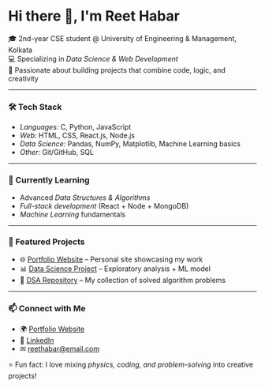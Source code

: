 # Hi there 👋, I'm Reet Habar  

🎓 2nd-year CSE student @ University of Engineering & Management, Kolkata  
💻 Specializing in *Data Science & Web Development*  
🚀 Passionate about building projects that combine code, logic, and creativity  

---

### 🛠 Tech Stack
- *Languages:* C, Python, JavaScript  
- *Web:* HTML, CSS, React.js, Node.js  
- *Data Science:* Pandas, NumPy, Matplotlib, Machine Learning basics  
- *Other:* Git/GitHub, SQL  

---

### 🌱 Currently Learning
- Advanced *Data Structures & Algorithms*  
- *Full-stack development* (React + Node + MongoDB)  
- *Machine Learning* fundamentals  

---

### 📌 Featured Projects
- 🌐 [Portfolio Website](#) – Personal site showcasing my work  
- 📊 [Data Science Project](#) – Exploratory analysis + ML model  
- 🔄 [DSA Repository](#) – My collection of solved algorithm problems  

---

### 📫 Connect with Me
- 🌍 [Portfolio Website](#)  
- 💼 [LinkedIn](#)  
- ✉ reethabar@email.com  

⭐ Fun fact: I love mixing *physics, coding, and problem-solving* into creative projects!
